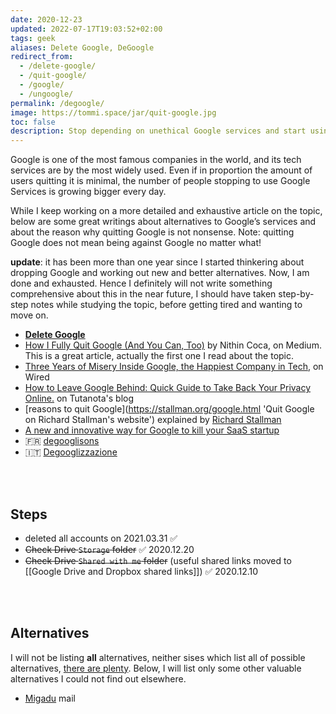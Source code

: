 ```yaml
---
date: 2020-12-23
updated: 2022-07-17T19:03:52+02:00
tags: geek
aliases: Delete Google, DeGoogle
redirect_from:
  - /delete-google/
  - /quit-google/
  - /google/
  - /ungoogle/
permalink: /degoogle/
image: https://tommi.space/jar/quit-google.jpg
toc: false
description: Stop depending on unethical Google services and start using healthier, often even better, alternatives
---
```

Google is one of the most famous companies in the world, and its tech services are by the most widely used. Even if in proportion the amount of users quitting it is minimal, the number of people stopping to use Google Services is growing bigger every day.

While I keep working on a more detailed and exhaustive article on the topic, below are some great writings about alternatives to Google’s services and about the reason why quitting Google is not nonsense. Note: quitting Google does not mean being against Google no matter what!

<div class='yellow box'>
	<strong>update</strong>: it has been more than one year since I started thinkering about dropping Google and working out new and better alternatives. Now, I am done and exhausted. Hence I definitely will not write something comprehensive about this in the near future, I should have taken step-by-step notes while studying the topic, before getting tired and wanting to move on.
</div>

- [**Delete Google**](https://deletegoogle.com 'deletegoogle.com')
- [How I Fully Quit Google \(And You Can, Too\)](https://medium.com/s/story/how-i-fully-quit-google-and-you-can-too-4c2f3f85793a 'How I Fully Quit Google \(And You Can, Too\) by Nithin Coca') by Nithin Coca, on Medium.\
This is a great article, actually the first one I read about the topic.
- [Three Years of Misery Inside Google, the Happiest Company in Tech](https://www.wired.com/story/inside-google-three-years-misery-happiest-company-tech/ 'Three Years of Misery Inside Google, the Happiest Company in Tech on Wired'), on Wired
- [How to Leave Google Behind: Quick Guide to Take Back Your Privacy Online.](https://tutanota.com/blog/posts/how-to-leave-google-gmail/ 'How to Leave Google Behind: Quick Guide to Take Back Your Privacy Online by Tutanota') on Tutanota's blog
- [reasons to quit Google](https://stallman.org/google.html 'Quit Google on Richard Stallman's website') explained by [Richard Stallman]
- [A new and innovative way for Google to kill your SaaS startup](https://gomox.medium.com/google-safe-browsing-can-kill-your-startup-7d73c474b98d 'A new and innovative way for Google to kill your SaaS startup')
- 🇫🇷 [degooglisons](https://degooglisons-internet.org/en/ 'Une vie sans Google')
- 🇮🇹 [Degooglizzazione](https://devol.it/it/degooglizzazione 'Degooglizzazione')

<br>
<br>

## Steps

- deleted all accounts on 2021.03.31 ✅
- ~~Check Drive `Storage` folder~~ ✅ 2020.12.20
- ~~Check Drive `Shared with me` folder~~ (useful shared links moved to [[Google Drive and Dropbox shared links]]) ✅ 2020\.12\.10

<br>
<br>

## Alternatives

I will not be listing **all** alternatives, neither sises which list all of possible alternatives, <u>there are plenty</u>. Below, I will list only some other valuable alternatives I could not find out elsewhere.

- [Migadu](https://www.migadu.com/ 'Migadu') mail

[Richard Stallman]: https://stallman.org 'Richard Stallman'
